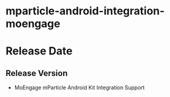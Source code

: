 # mparticle-android-integration-moengage

# Release Date

## Release Version
- MoEngage mParticle Android Kit Integration Support
